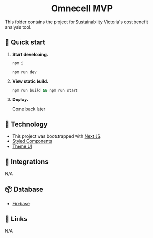 <h1 align="center">
  Omnecell MVP
</h1>

This folder contains the project for Sustainability Victoria's cost benefit analysis tool.

## 🚀 Quick start

1.  **Start developing.**

    ```sh
    npm i
    ```

    ```sh
    npm run dev
    ```

2.  **View static build.**

    ```sh
    npm run build && npm run start
    ```

3.  **Deploy.**

    Come back later

## 🤖 Technology

- This project was bootstrapped with [Next JS](https://nextjs.org/).
- [Styled Components](https://www.styled-components.com/)
- [Theme UI](https://theme-ui.com/)

## 🔌 Integrations

N/A

## 📦 Database

- [Firebase](https://firebase.google.com/)

## 🔗 Links

N/A
